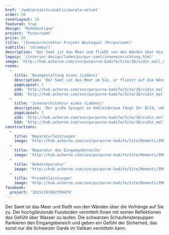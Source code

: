 ```yaml
---
href: '/web/projects/public/purple-velvet'
order: 20
coverLayout: 18
featured: true
design: 'Modeboutique'
project: 'Purpursamt'
price: 65
title: '[Innenarchitektur Projekt Boutique] (Purpursamt)'
subtitle: '(Glamour)'
description: 'Der Samt ist das Meer und fließt von den Wänden über die Vorhänge auf Sie zu. Der hochglänzende Fussboden vermittelt Ihnen mit seinen Reflektionen das Gefühl über Wasser zu laufen.'
legacy: '/interior-design/laden/purpur-samt/inneneinrichtung.html'
image: 'http://hub.acherno.com/svn/purpurno-kadife/Site/3D/vidin_mall_new_final_04.jpg'
rooms:
  -
    title: 'Raumgestaltung eines (Ladens)'
    description: 'Der Samt ist das Meer um Sie, er fliesst auf die Wände und Vorhänge im Laden. Weich und angenehm zu berühren, streichelt der Samt Ihre Hände, bis Sie Ihr kleines schwarzes Kleid mit dünnen Trägern und wunderschöner Spitze anziehen. Die dünnen und leichten Stoffe der Kleider gehen durch Ihre Hände und Sie möchten alle zu haben.'
    pageLayout: 1
    a3d: 'http://hub.acherno.com/svn/purpurno-kadife/Site/3D/vidin_mall_new_final_01.jpg'
    b3d: 'http://hub.acherno.com/svn/purpurno-kadife/Site/3D/vidin_mall_new_final_04.jpg'
  -
    title: 'Innenarchitektur eines (Ladens)'
    description: 'Der große Spiegel im Umkleideraum fängt Ihr Bild, umhüllt von warmem Licht und zarter Musik, ein. Tanzenden Menschen im Ballsaal und goldene Rösser, die Kristallquadriga ziehen werden real. Der edle Putz an den Wänden entfaltet eine Leuchtkraft, wie man sie nur von glänzendem Marmor her kennt. Der prunkvolle Kronleuchter verwandelt das Licht in goldenen Nuancen und lässt es als Tropfen geschmolzenen Goldes von den Wänden tropfen. '
    pageLayout: 3
    a3d: 'http://hub.acherno.com/svn/purpurno-kadife/Site/3D/vidin_mall_new_final_02.jpg'
    b3d: 'http://hub.acherno.com/svn/purpurno-kadife/Site/3D/vidin_mall_new_final_03.jpg'
constructions:
  - 
    title: 'Reparaturleistungen'
    image: 'http://hub.acherno.com/svn/purpurno-kadife/Site/Remonti/IMG_6868.JPG'
  - 
    title: 'Reparatur des Eingangsbereichs'
    image: 'http://hub.acherno.com/svn/purpurno-kadife/Site/Remonti/IMG_6872.JPG'
  - 
    title: 'Nebenreparatur'
    image: 'http://hub.acherno.com/svn/purpurno-kadife/Site/Remonti/IMG_6888.JPG'
  - 
    title: 'Projektleistungen'
    image: 'http://hub.acherno.com/svn/purpurno-kadife/Site/Remonti/IMG_6892.JPG'
facebook:
  project: '10151767002759479'
---
```

Der Samt ist das Meer und fließt von den Wänden über die Vorhänge auf Sie zu. Der hochglänzende Fussboden vermittelt Ihnen mit seinen Reflektionen das Gefühl über Wasser zu laufen. Die schwarzen Schaufensterpuppen flankieren den Eingangsbereich und geben ein Gefühl der Sicherheit, das sonst nur die Schweizer Garde im Vatikan vermitteln kann.